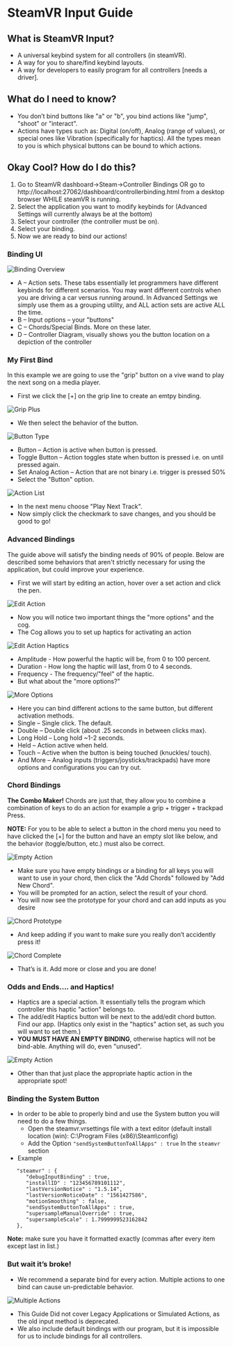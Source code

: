 # SteamVR Input Guide

## What is SteamVR Input?

- A universal keybind system for all controllers (in steamVR).
- A way for you to share/find keybind layouts.
- A way for developers to easily program for all controllers [needs a driver].

## What do I need to know?

- You don’t bind buttons like "a" or "b", you bind actions like "jump", "shoot" or "interact".
- Actions have types such as: Digital (on/off), Analog (range of values), or special ones like Vibration (specifically for haptics).
All the types mean to you is which physical buttons can be bound to which actions.

## Okay Cool? How do I do this?

1. Go to SteamVR dashboard->Steam->Controller Bindings OR go to http://localhost:27062/dashboard/controllerbinding.html from a desktop browser WHILE steamVR is running.
2. Select the application you want to modify keybinds for (Advanced Settings will currently always be at the bottom)
3. Select your controller (the controller must be on).
4. Select your binding.
5. Now we are ready to bind our actions!

### Binding UI

![Binding Overview](screenshots/guide/bindingoverview.png)

- A – Action sets. These tabs essentially let programmers have different keybinds for different scenarios. You may want different controls when you are driving a car versus running around. In Advanced Settings we simply use them as a grouping utility, and ALL action sets are active ALL the time. 
- B – Input options – your "buttons"
- C – Chords/Special Binds. More on these later.
- D – Controller Diagram, visually shows you the button location on a depiction of the controller

### My First Bind

In this example we are going to use the "grip" button on a vive wand to play the next song on a media player.

- First we click the [+] on the grip line to create an emtpy binding.

![Grip Plus](screenshots/guide/gripplus.png)

- We then select the behavior of the button.

![Button Type](screenshots/guide/buttontype.png)

- Button – Action is active when button is pressed.
- Toggle Button – Action toggles state when button is pressed i.e. on until pressed again.
- Set Analog Action – Action that are not binary i.e. trigger is pressed 50%
- Select the "Button" option.

![Action List](screenshots/guide/actionlist.png)

- In the next menu choose "Play Next Track".
- Now simply click the checkmark to save changes, and you should be good to go!

### Advanced Bindings

The guide above will satisfy the binding needs of 90% of people.
Below are described some behaviors that aren't strictly necessary for using the application, but could improve your experience.

- First we will start by editing an action, hover over a set action and click the pen.

![Edit Action](screenshots/guide/editaction.png)

- Now you will notice two important things the "more options" and the cog.
- The Cog allows you to set up haptics for activating an action 

![Edit Action Haptics](screenshots/guide/actionhaptics.png)

- Amplitude - How powerful the haptic will be, from 0 to 100 percent.
- Duration - How long the haptic will last, from 0 to 4 seconds.
- Frequency - The frequency/"feel" of the haptic.
- But what about the "more options?"

![More Options](screenshots/guide/moreoptions.png)

- Here you can bind different actions to the same button, but different activation methods.
- Single – Single click. The default.
- Double – Double click (about .25 seconds in between clicks max).
- Long Hold – Long hold ~1-2 seconds.
- Held – Action active when held.
- Touch – Active when the button is being touched (knuckles/ touch).
- And More – Analog inputs (triggers/joysticks/trackpads) have more options and configurations you can try out.

### Chord Bindings

**The Combo Maker!** Chords are just that, they allow you to combine a combination of keys to do an action for example a grip + trigger + trackpad Press.

**NOTE:** For you to be able to select a button in the chord menu you need to have clicked the [+] for the button and have an empty slot like below, and the behavior (toggle/button, etc.) must also be correct.

![Empty Action](screenshots/guide/emptyaction.png)

- Make sure you have empty bindings or a binding for all keys you will want to use in your chord, then click the "Add Chords" followed by "Add New Chord".
- You will be prompted for an action, select the result of your chord.
- You will now see the prototype for your chord and can add inputs as you desire

![Chord Prototype](screenshots/guide/chordproto.png)

- And keep adding if you want to make sure you really don’t accidently press it!

![Chord Complete](screenshots/guide/chordcomplete.png)

- That’s is it. Add more or close and you are done!

### Odds and Ends.... and Haptics!

- Haptics are a special action. It essentially tells the program which controller this haptic "action" belongs to.
- The add/edit Haptics button will be  next to the add/edit chord button. Find our app. (Haptics only exist in the "haptics" action set, as such you will want to set them.)
- **YOU MUST HAVE AN EMPTY BINDING**, otherwise haptics will not be bind-able. Anything will do, even "unused".

![Empty Action](screenshots/guide/emptyaction.png)

- Other than that just place the appropriate haptic action in the appropriate spot!

### Binding the System Button

- In order to be able to properly bind and use the System button you will need to do a few things.
  - Open the steamvr.vrsettings file with a text editor (default install location (win): C:\Program Files (x86)\Steam\config)
  - Add the Option `"sendSystemButtonToAllApps" : true` In the `steamvr` section
- Example

```
   "steamvr" : {
      "debugInputBinding" : true,
      "installID" : "123456789101112",
      "lastVersionNotice" : "1.5.14",
      "lastVersionNoticeDate" : "1561427586",
      "motionSmoothing" : false,
      "sendSystemButtonToAllApps" : true,
      "supersampleManualOverride" : true,
      "supersampleScale" : 1.7999999523162842
   },
```

**Note:** make sure you have it formatted exactly (commas after every item except last in list.)


### But wait it’s broke!

- We recommend a separate bind for every action. Multiple actions to one bind can cause un-predictable behavior.

![Multiple Actions](screenshots/guide/multipleactions.png)

- This Guide Did not cover Legacy Applications or Simulated Actions, as the old input method is deprecated.
- We also include default bindings with our program, but it is impossible for us to include bindings for all controllers.


